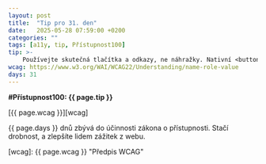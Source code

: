 ```yaml
---
layout: post
title:  "Tip pro 31. den"
date:   2025-05-28 07:59:00 +0200
categories: ""
tags: [a11y, tip, Přístupnost100]
tip: >- 
    Používejte skutečná tlačítka a odkazy, ne náhražky. Nativní <button> a <a> jsou přístupné a sémantické. Na rozdíl od klikacích <div>/<span> fungují správně s klávesnicí i čtečkami.
wcag: https://www.w3.org/WAI/WCAG22/Understanding/name-role-value
days: 31
---
```

**#Přístupnost100: {{ page.tip }}**

[{{ page.wcag }}][wcag]

{{ page.days }} dnů zbývá do účinnosti zákona o přístupnosti. Stačí drobnost, a zlepšíte lidem zážitek z webu.

[wcag]: {{ page.wcag }} "Předpis WCAG"
